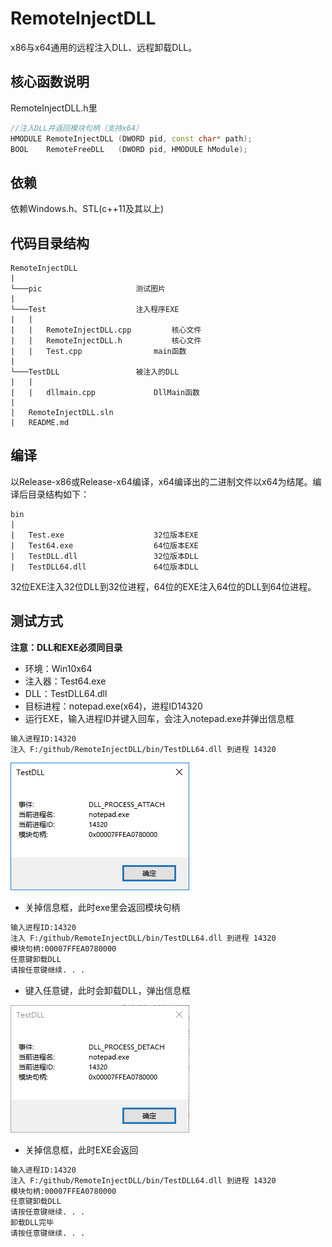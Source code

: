 # RemoteInjectDLL
  x86与x64通用的远程注入DLL、远程卸载DLL。

## 核心函数说明
  RemoteInjectDLL.h里
```cpp
//注入DLL并返回模块句柄（支持x64）
HMODULE	RemoteInjectDLL	(DWORD pid, const char* path);
BOOL	RemoteFreeDLL	(DWORD pid, HMODULE hModule);
```

## 依赖
  依赖Windows.h、STL(c++11及其以上)

## 代码目录结构
```
RemoteInjectDLL
|
└───pic						测试图片
|
└───Test					注入程序EXE
|   |	
|   |   RemoteInjectDLL.cpp			核心文件
|   |   RemoteInjectDLL.h			核心文件
|   |   Test.cpp				main函数
|
└───TestDLL					被注入的DLL
|   |
|   |   dllmain.cpp				DllMain函数
|
|   RemoteInjectDLL.sln
|   README.md
```

## 编译
  以Release-x86或Release-x64编译，x64编译出的二进制文件以x64为结尾。编译后目录结构如下：
```
bin
|
|   Test.exe					32位版本EXE
|   Test64.exe					64位版本EXE
|   TestDLL.dll					32位版本DLL
|   TestDLL64.dll				64位版本DLL
```
  32位EXE注入32位DLL到32位进程，64位的EXE注入64位的DLL到64位进程。
## 测试方式
 **注意：DLL和EXE必须同目录**
- 环境：Win10x64
- 注入器：Test64.exe
- DLL：TestDLL64.dll
- 目标进程：notepad.exe(x64)，进程ID14320
-  运行EXE，输入进程ID并键入回车，会注入notepad.exe并弹出信息框
```bash
输入进程ID:14320
注入 F:/github/RemoteInjectDLL/bin/TestDLL64.dll 到进程 14320
```
![](pic/load.png)

- 关掉信息框，此时exe里会返回模块句柄
```bash
输入进程ID:14320
注入 F:/github/RemoteInjectDLL/bin/TestDLL64.dll 到进程 14320
模块句柄:00007FFEA0780000
任意键卸载DLL
请按任意键继续. . .
```
-  键入任意键，此时会卸载DLL，弹出信息框

![](pic/free.png)

- 关掉信息框，此时EXE会返回
```bash
输入进程ID:14320
注入 F:/github/RemoteInjectDLL/bin/TestDLL64.dll 到进程 14320
模块句柄:00007FFEA0780000
任意键卸载DLL
请按任意键继续. . .
卸载DLL完毕
请按任意键继续. . .
```